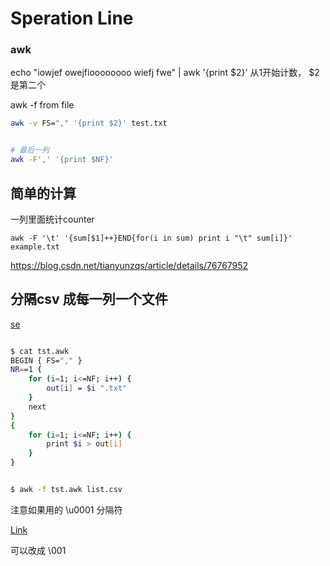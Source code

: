 # Speration Line

### awk

echo "iowjef owejfioooooooo wiefj fwe" | awk '{print $2}'
从1开始计数， $2 是第二个


awk -f
from file


``` bash
awk -v FS="," '{print $2}' test.txt


# 最后一列
awk -F',' '{print $NF}'

```


## 简单的计算

一列里面统计counter


```
awk -F '\t' '{sum[$1]++}END{for(i in sum) print i "\t" sum[i]}' example.txt
```

https://blog.csdn.net/tianyunzqs/article/details/76767952




## 分隔csv 成每一列一个文件

[se](https://unix.stackexchange.com/questions/635139/how-to-split-columns-of-a-csv-file-into-separate-files ":)")

```bash

$ cat tst.awk
BEGIN { FS="," }
NR==1 {
    for (i=1; i<=NF; i++) {
        out[i] = $i ".txt"
    }
    next
}
{
    for (i=1; i<=NF; i++) {
        print $i > out[i]
    }
}


$ awk -f tst.awk list.csv
```



注意如果用的 \u0001 分隔符

[Link](https://superuser.com/questions/1014694/fetch-required-column-from-a-file-with-001-delimiter ":)")

可以改成 \001
